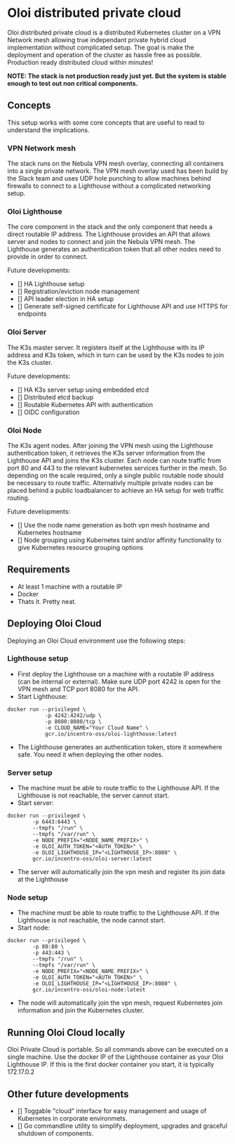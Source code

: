 # Oloi distributed private cloud
Oloi distributed private cloud is a distributed Kubernetes cluster on a VPN Network mesh allowing true independant private hybrid cloud implementation without complicated setup.
The goal is make the deployment and operation of the cluster as hassle free as possible. Production ready distributed cloud within minutes!

**NOTE: The stack is not production ready just yet. But the system is stable enough to test out non critical components.**

## Concepts
This setup works with some core concepts that are useful to read to understand the implications.

### VPN Network mesh
The stack runs on the Nebula VPN mesh overlay, connecting all containers into a single private network. The VPN mesh overlay used has been build by the Slack team and uses UDP hole punching to allow machines behind firewalls to connect to a Lighthouse without a complicated networking setup.

### Oloi Lighthouse
The core component in the stack and the only component that needs a direct routable IP address. The Lighthouse provides an API that allows server and nodes to connect and join the Nebula VPN mesh. The Lighthouse generates an authentication token that all other nodes need to provide in order to connect.

Future developments:
- [] HA Lighthouse setup
- [] Registration/eviction node management
- [] API leader election in HA setup
- [] Generate self-signed certificate for Lighthouse API and use HTTPS for endpoints

### Oloi Server
The K3s master server. It registers itself at the Lighthouse with its IP address and K3s token, which in turn can be used by the K3s nodes to join the K3s cluster.

Future developments:
- [] HA K3s server setup using embedded etcd
- [] Distributed etcd backup
- [] Routable Kubernetes API with authentication
- [] OIDC configuration

### Oloi Node
The K3s agent nodes. After joining the VPN mesh using the Lighthouse authentication token, it retrieves the K3s server information from the Lighthouse API and joins the K3s cluster. Each node can route traffic from port 80 and 443 to the relevant kubernetes services further in the mesh. So depending on the scale required, only a single public routable node should be necessary to route traffic. Alternativly multiple private nodes can be placed behind a public loadbalancer to achieve an HA setup for web traffic routing.

Future developments:
- [] Use the node name generation as both vpn mesh hostname and Kubernetes hostname
- [] Node grouping using Kubernetes taint and/or affinity functionality to give Kubernetes resource grouping options

## Requirements
- At least 1 machine with a routable IP
- Docker
- Thats it. Pretty neat.

## Deploying Oloi Cloud
Deploying an Oloi Cloud environment use the following steps:

### Lighthouse setup
- First deploy the Lighthouse on a machine with a routable IP address (can be internal or external). Make sure UDP port 4242 is open for the VPN mesh and TCP port 8080 for the API.
- Start Lighthouse:
```
docker run --privileged \
            -p 4242:4242/udp \
            -p 8080:8080/tcp \
            -e CLOUD_NAME="Your Cloud Name" \
            gcr.io/incentro-oss/oloi-lighthouse:latest
```
- The Lighthouse generates an authentication token, store it somewhere safe. You need it when deploying the other nodes.

### Server setup
- The machine must be able to route traffic to the Lighthouse API. If the Lighthouse is not reachable, the server cannot start.
- Start server:
```
docker run --privileged \
        -p 6443:6443 \
        --tmpfs "/run" \
        --tmpfs "/var/run" \
        -e NODE_PREFIX="<NODE_NAME_PREFIX>" \
        -e OLOI_AUTH_TOKEN="<AUTH_TOKEN>" \
        -e OLOI_LIGHTHOUSE_IP="<LIGHTHOUSE_IP>:8080" \
        gcr.io/incentro-oss/oloi-server:latest
```
- The server will automatically join the vpn mesh and register its join data at the Lighthouse

### Node setup
- The machine must be able to route traffic to the Lighthouse API. If the Lighthouse is not reachable, the node cannot start.
- Start node:
```
docker run --privileged \
        -p 80:80 \
        -p 443:443 \
        --tmpfs "/run" \
        --tmpfs "/var/run" \
        -e NODE_PREFIX="<NODE_NAME_PREFIX>" \
        -e OLOI_AUTH_TOKEN="<AUTH_TOKEN>" \
        -e OLOI_LIGHTHOUSE_IP="<LIGHTHOUSE_IP>:8080" \
        gcr.io/incentro-oss/oloi-node:latest
```
- The node will automatically join the vpn mesh, request Kubernetes join information and join the Kubernetes cluster.

## Running Oloi Cloud locally
Oloi Private Cloud is portable. So all commands above can be executed on a single machine. Use the docker IP of the Lighthouse container as your Oloi Lighthouse IP. If this is the first docker container you start, it is typically 172.17.0.2

## Other future developments
- [] Toggable "cloud" interface for easy management and usage of Kubernetes in corporate environmets.
- [] Go commandline utility to simplify deployment, upgrades and graceful shutdown of components.